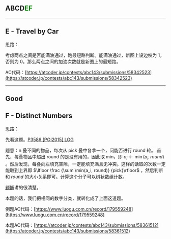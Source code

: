 ## ABCD<font color=green>EF</font>

---

## E - Travel by Car

思路：

考虑两点之间是否能满油通过，跑最短路判断。能满油通过，新图上设边权为 1，否则为 0。那么两点之间的加油次数就是新图上的最短路。

AC代码：[https://atcoder.jp/contests/abc143/submissions/58342523](https://atcoder.jp/contests/abc143/submissions/58342523)

---

## Good

## F - Distinct Numbers

思路：

先看这题。[P3586 [POI2015] LOG](https://www.luogu.com.cn/problem/P3586)

题意：n 叠不同的物品，每次从 pick 叠中各拿一个，问能否进行 round 轮。
首先，每叠物品中超出 round 的是没有用的，因此取 min，即 $a_i\leftarrow \min(a_i, round)$ 。然后发现，每叠向左填充空隙，一定能填充满且无冲突。这样的话取的次数一定能取到上界即 $\lfloor \frac {\sum \min(a_i, round)} {pick}\rfloor$ ，然后判断和 $round$ 的大小关系即可。计算这个分子可以树状数组计数。

[题解](https://www.luogu.com.cn/article/uqld59b8)讲的很清楚。

本题的话，我们把相同的数字分类，就转化成了上面这道题。

例题AC代码：[https://www.luogu.com.cn/record/179559248](https://www.luogu.com.cn/record/179559248)

本题AC代码：[https://atcoder.jp/contests/abc143/submissions/58361512](https://atcoder.jp/contests/abc143/submissions/58361512)
